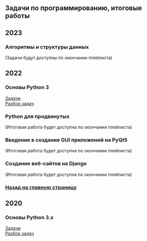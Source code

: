 ## Задачи по программированию, итоговые работы
## 2023
### Алгоритмы и структуры данных
(Задачи будут доступны по окончании плейлиста)

## 2022
### Основы Python 3
<a href="Python Basics 2022 tasks.pdf">Задачи</a><br>
<a href="https://www.youtube.com/watch?v=nvMvtGWuWRc">Разбор задач</a>
### Python для продвинутых
(Итоговая работа будет доступна по окончании плейлиста)
### Введение в создание GUI приложений на PyQt5
(Итоговая работа будет доступна по окончании плейлиста)
### Создание веб-сайтов на Django
(Итоговая работа будет доступна по окончании плейлиста)

### <a href="../index">Назад на главную страницу</a>

## 2020
### Основы Python 3.x
<a href="https://disk.yandex.ru/i/fM-f0nzwtLZHUA">Задачи</a><br>
<a href="https://disk.yandex.ru/i/KDUUWhmFPQFv9w">Разбор задач</a>
<br><br>
